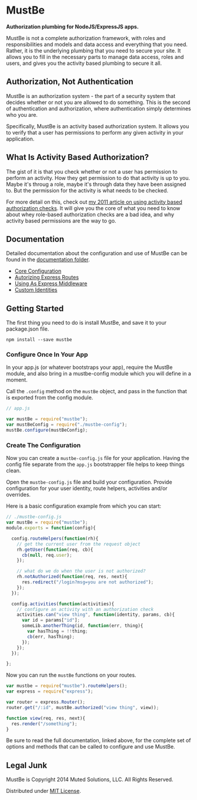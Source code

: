 # MustBe

**Authorization plumbing for NodeJS/ExpressJS apps.**

MustBe is not a complete authorization framework, with roles
and responsibilities and models and data access and everything
that you need. Rather, it is the underlying plumbing that you
need to secure your site. It allows you to fill in the 
necessary parts to manage data access, roles and users, and
gives you the activity based plumbing to secure it all. 

## Authorization, Not Authentication

MustBe is an authorization system - the part of a security system
that decides whether or not you are allowed to do something. This
is the second of authentication and authorization, where authentication
simply determines who you are. 

Specifically, MustBe is an activity based authorization system. It
allows you to verify that a user has permissions to perform any
given activity in your application.

## What Is Activity Based Authorization?

The gist of it is that you check whether or not a user
has permission to perform an activity. How they get permission
to do that activity is up to you. Maybe it's throug a role,
maybe it's through data they have been assigned to. But the
permission for the activity is what needs to be checked.

For more detail on this, check out 
[my 2011 article on using activity based authorization checks](http://lostechies.com/derickbailey/2011/05/24/dont-do-role-based-authorization-checks-do-activity-based-checks/). 
It will give you the core of what you need to know about
whey role-based authorization checks are a bad idea, and why
activity based permissions are the way to go. 

## Documentation

Detailed documentation about the configuration and use of
MustBe can be found in the [documentation folder](docs).

* [Core Configuration](docs/configure.md)
* [Autorizing Express Routes](docs/authorize-routes.md)
* [Using As Express Middleware](docs/middleware.md)
* [Custom Identities](docs/custom-identities.md)

## Getting Started

The first thing you need to do is install MustBe, and
save it to your package.json file.

`npm install --save mustbe`

### Configure Once In Your App

In your app.js (or whatever bootstraps your app), require
the MustBe module, and also bring in a mustbe-config module
which you will define in a moment. 

Call the `.config` method
on the `mustBe` object, and pass in the function that is
exported from the config module.

```js
// app.js

var mustBe = require("mustbe");
var mustBeConfig = require("./mustbe-config");
mustBe.configure(mustBeConfig);
```

### Create The Configuration

Now you can create a `mustbe-config.js` file for your application.
Having the config file separate from the `app.js` bootstrapper
file helps to keep things clean.

Open the `mustbe-config.js` file and build your configuration.
Provide configuration for your user identity, route helpers, 
activities and/or overrides.

Here is a basic configuration example from which you can start:

```js
// ./mustbe-config.js
var mustBe = require("mustbe");
module.exports = function(config){

  config.routeHelpers(function(rh){
    // get the current user from the request object
    rh.getUser(function(req, cb){
      cb(null, req.user);
    });

    // what do we do when the user is not authorized?
    rh.notAuthorized(function(req, res, next){
      res.redirect("/login?msg=you are not authorized");
    });
  });

  config.activities(function(activities){
    // configure an activity with an authorization check
    activities.can("view thing", function(identity, params, cb){
      var id = params["id"];
      someLib.anotherThing(id, function(err, thing){
        var hasThing = !!thing;
        cb(err, hasThing);
      });
    });
  });

};
```

Now you can run the `mustBe` functions on your routes.

```js
var mustbe = require("mustbe").routeHelpers();
var express = require("express");

var router = express.Router();
router.get("/:id", mustBe.authorized("view thing", view));

function view(req, res, next){
  res.render("/something");
}
```

Be sure to read the full documentation, linked above, for the
complete set of options and methods that can be called to
configure and use MustBe.

## Legal Junk

MustBe is Copyright 2014 Muted Solutions, LLC. All Rights Reserved.

Distributed under [MIT License](http://mutedsolutions.mit-license.org).
